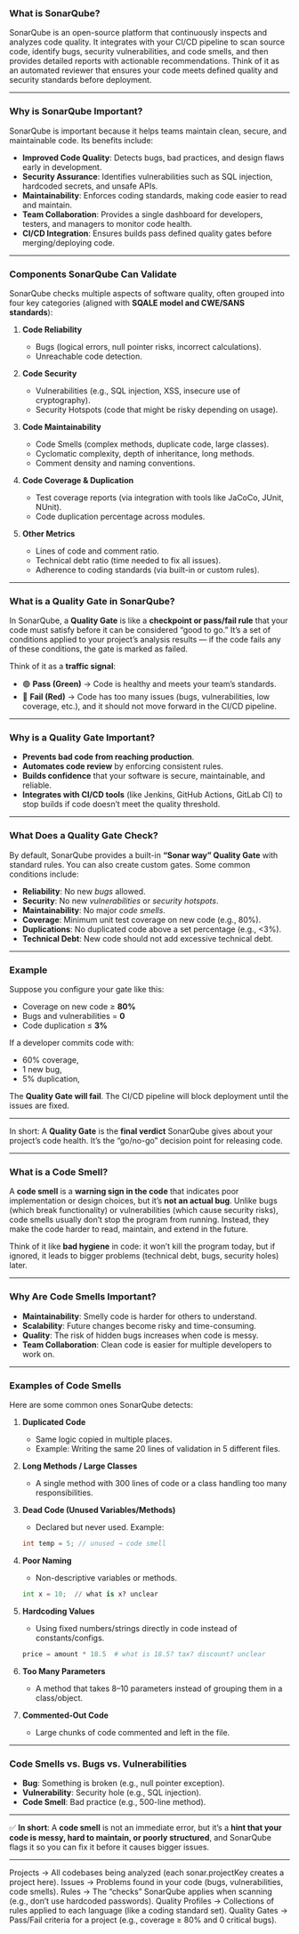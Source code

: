 ### What is SonarQube?

SonarQube is an open-source platform that continuously inspects and analyzes code quality. It integrates with your CI/CD pipeline to scan source code, identify bugs, security vulnerabilities, and code smells, and then provides detailed reports with actionable recommendations. Think of it as an automated reviewer that ensures your code meets defined quality and security standards before deployment.

---

### Why is SonarQube Important?

SonarQube is important because it helps teams maintain clean, secure, and maintainable code. Its benefits include:

* **Improved Code Quality**: Detects bugs, bad practices, and design flaws early in development.
* **Security Assurance**: Identifies vulnerabilities such as SQL injection, hardcoded secrets, and unsafe APIs.
* **Maintainability**: Enforces coding standards, making code easier to read and maintain.
* **Team Collaboration**: Provides a single dashboard for developers, testers, and managers to monitor code health.
* **CI/CD Integration**: Ensures builds pass defined quality gates before merging/deploying code.

---

### Components SonarQube Can Validate

SonarQube checks multiple aspects of software quality, often grouped into four key categories (aligned with **SQALE model and CWE/SANS standards**):

1. **Code Reliability**

   * Bugs (logical errors, null pointer risks, incorrect calculations).
   * Unreachable code detection.

2. **Code Security**

   * Vulnerabilities (e.g., SQL injection, XSS, insecure use of cryptography).
   * Security Hotspots (code that might be risky depending on usage).

3. **Code Maintainability**

   * Code Smells (complex methods, duplicate code, large classes).
   * Cyclomatic complexity, depth of inheritance, long methods.
   * Comment density and naming conventions.

4. **Code Coverage & Duplication**

   * Test coverage reports (via integration with tools like JaCoCo, JUnit, NUnit).
   * Code duplication percentage across modules.

5. **Other Metrics**

   * Lines of code and comment ratio.
   * Technical debt ratio (time needed to fix all issues).
   * Adherence to coding standards (via built-in or custom rules).


---

### What is a Quality Gate in SonarQube?

In SonarQube, a **Quality Gate** is like a **checkpoint or pass/fail rule** that your code must satisfy before it can be considered “good to go.” It’s a set of conditions applied to your project’s analysis results — if the code fails any of these conditions, the gate is marked as failed.

Think of it as a **traffic signal**:

* 🟢 **Pass (Green)** → Code is healthy and meets your team’s standards.
* 🔴 **Fail (Red)** → Code has too many issues (bugs, vulnerabilities, low coverage, etc.), and it should not move forward in the CI/CD pipeline.

---

### Why is a Quality Gate Important?

* **Prevents bad code from reaching production**.
* **Automates code review** by enforcing consistent rules.
* **Builds confidence** that your software is secure, maintainable, and reliable.
* **Integrates with CI/CD tools** (like Jenkins, GitHub Actions, GitLab CI) to stop builds if code doesn’t meet the quality threshold.

---

### What Does a Quality Gate Check?

By default, SonarQube provides a built-in **“Sonar way” Quality Gate** with standard rules. You can also create custom gates. Some common conditions include:

* **Reliability**: No new *bugs* allowed.
* **Security**: No new *vulnerabilities* or *security hotspots*.
* **Maintainability**: No major *code smells*.
* **Coverage**: Minimum unit test coverage on new code (e.g., 80%).
* **Duplications**: No duplicated code above a set percentage (e.g., <3%).
* **Technical Debt**: New code should not add excessive technical debt.

---

### Example

Suppose you configure your gate like this:

* Coverage on new code ≥ **80%**
* Bugs and vulnerabilities = **0**
* Code duplication ≤ **3%**

If a developer commits code with:

* 60% coverage,
* 1 new bug,
* 5% duplication,

The **Quality Gate will fail**. The CI/CD pipeline will block deployment until the issues are fixed.

---

In short:
A **Quality Gate** is the **final verdict** SonarQube gives about your project’s code health. It’s the “go/no-go” decision point for releasing code.

---

### What is a Code Smell?

A **code smell** is a **warning sign in the code** that indicates poor implementation or design choices, but it’s **not an actual bug**. Unlike bugs (which break functionality) or vulnerabilities (which cause security risks), code smells usually don’t stop the program from running. Instead, they make the code harder to read, maintain, and extend in the future.

Think of it like **bad hygiene** in code: it won’t kill the program today, but if ignored, it leads to bigger problems (technical debt, bugs, security holes) later.

---

### Why Are Code Smells Important?

* **Maintainability**: Smelly code is harder for others to understand.
* **Scalability**: Future changes become risky and time-consuming.
* **Quality**: The risk of hidden bugs increases when code is messy.
* **Team Collaboration**: Clean code is easier for multiple developers to work on.

---

### Examples of Code Smells

Here are some common ones SonarQube detects:

1. **Duplicated Code**

   * Same logic copied in multiple places.
   * Example: Writing the same 20 lines of validation in 5 different files.

2. **Long Methods / Large Classes**

   * A single method with 300 lines of code or a class handling too many responsibilities.

3. **Dead Code (Unused Variables/Methods)**

   * Declared but never used. Example:

   ```java
   int temp = 5; // unused → code smell
   ```

4. **Poor Naming**

   * Non-descriptive variables or methods.

   ```python
   int x = 10;  // what is x? unclear
   ```

5. **Hardcoding Values**

   * Using fixed numbers/strings directly in code instead of constants/configs.

   ```python
   price = amount * 18.5  # what is 18.5? tax? discount? unclear
   ```

6. **Too Many Parameters**

   * A method that takes 8–10 parameters instead of grouping them in a class/object.

7. **Commented-Out Code**

   * Large chunks of code commented and left in the file.

---

### Code Smells vs. Bugs vs. Vulnerabilities

* **Bug**: Something is broken (e.g., null pointer exception).
* **Vulnerability**: Security hole (e.g., SQL injection).
* **Code Smell**: Bad practice (e.g., 500-line method).

---

✅ **In short**:
A **code smell** is not an immediate error, but it’s a **hint that your code is messy, hard to maintain, or poorly structured**, and SonarQube flags it so you can fix it before it causes bigger issues.

---




Projects → All codebases being analyzed (each sonar.projectKey creates a project here).
Issues → Problems found in your code (bugs, vulnerabilities, code smells).
Rules → The “checks” SonarQube applies when scanning (e.g., don’t use hardcoded passwords).
Quality Profiles → Collections of rules applied to each language (like a coding standard set).
Quality Gates → Pass/Fail criteria for a project (e.g., coverage ≥ 80% and 0 critical bugs).
